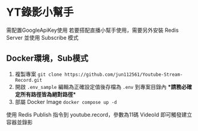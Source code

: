 # YT錄影小幫手

需配置GoogleApiKey使用
若要搭配直播小幫手使用，需要另外安裝 Redis Server 並使用 Subscribe 模式

## Docker環境，Sub模式

1. 複製專案 `git clone https://github.com/jun112561/Youtube-Stream-Record.git`
2. 開啟 `.env_sample` 編輯為正確設定值後存檔為 `.env` 到專案目錄內
 **\*請務必確定所有路徑皆為絕對路徑\***
3. 部屬 Docker Image `docker compose up -d`

使用 Redis Publish 指令到 youtube.record，參數為11碼 VideoId 即可觸發建立容器並錄影